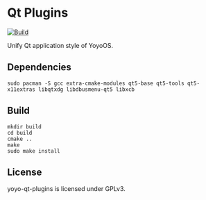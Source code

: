 # Qt Plugins

[![Build](https://github.com/Yoyo-OS/qt-plugins/actions/workflows/build.yml/badge.svg)](https://github.com/Yoyo-OS/qt-plugins/actions/workflows/build.yml)

Unify Qt application style of YoyoOS.

## Dependencies

`sudo pacman -S gcc extra-cmake-modules qt5-base qt5-tools qt5-x11extras libqtxdg libdbusmenu-qt5 libxcb`

## Build

```shell
mkdir build
cd build
cmake ..
make
sudo make install
```

## License

yoyo-qt-plugins is licensed under GPLv3.

